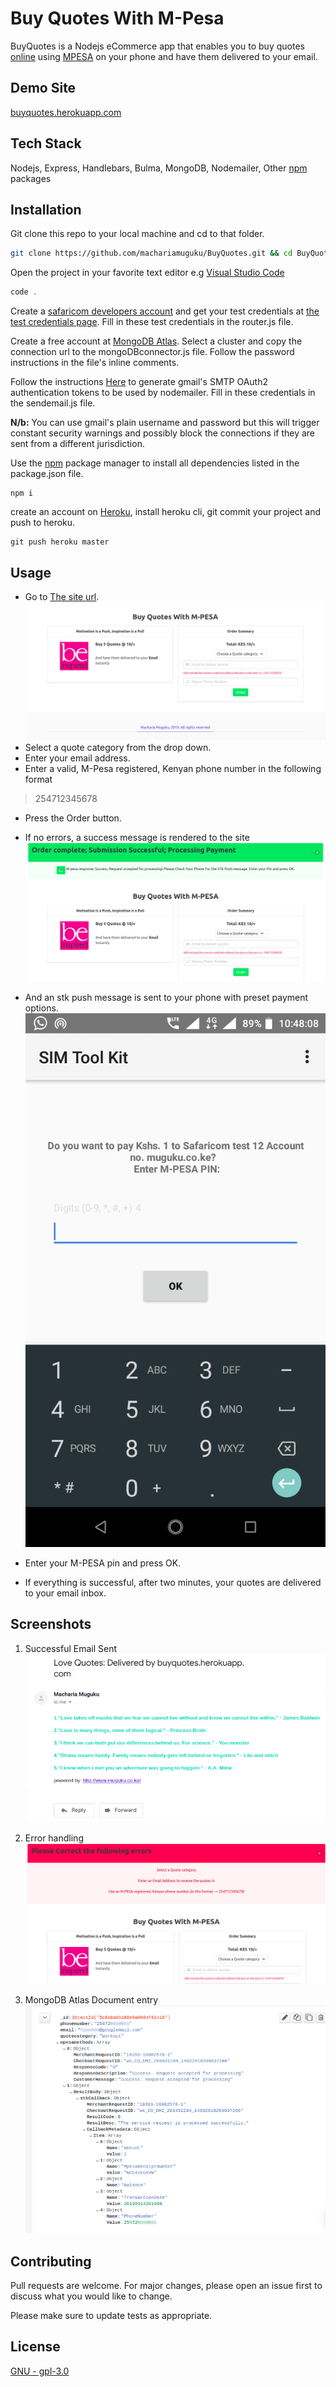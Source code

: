 # Buy Quotes With M-Pesa

BuyQuotes is a Nodejs eCommerce app that enables you to buy quotes [online](https://buyquotes.herokuapp.com) using [MPESA](https://en.wikipedia.org/wiki/M-Pesa) on your phone and have them delivered to your email.

## Demo Site

[buyquotes.herokuapp.com](https://buyquotes.herokuapp.com)

## Tech Stack

Nodejs, Express, Handlebars, Bulma, MongoDB, Nodemailer, Other [npm](https://www.npmjs.com/) packages

## Installation

Git clone this repo to your local machine and cd to that folder.

```bash
git clone https://github.com/machariamuguku/BuyQuotes.git && cd BuyQuotes
```

Open the project in your favorite text editor e.g [Visual Studio Code](https://code.visualstudio.com/)

```vs
code .
```

Create a [safaricom developers account](https://developer.safaricom.co.ke/) and get your test credentials at [the test credentials page](https://developer.safaricom.co.ke/test_credentials). Fill in these test credentials in the router.js file.

Create a free account at [MongoDB Atlas](https://cloud.mongodb.com). Select a cluster and copy the connection url to the mongoDBconnector.js file. Follow the password instructions in the file's inline comments.

Follow the instructions [Here](https://medium.com/@nickroach_50526/sending-emails-with-node-js-using-smtp-gmail-and-oauth2-316fe9c790a1) to generate gmail's SMTP OAuth2 authentication tokens to be used by nodemailer. Fill in these credentials in the sendemail.js file.

**N/b:** You can use gmail's plain username and password but this will trigger constant security warnings and possibly block the connections if they are sent from a different jurisdiction.

Use the [npm](https://www.npmjs.com/) package manager to install all dependencies listed in the package.json file.

```npm
npm i
```

create an account on [Heroku](https://www.heroku.com/), install heroku cli, git commit your project and push to heroku.

```git
git push heroku master
```

## Usage

- Go to [The site url](https://buyquotes.herokuapp.com/).
![picture alt](src/frontend/resources/images/screenshots/homepage.png "Landing page")
- Select a quote category from the drop down.
- Enter your email address.
- Enter a valid, M-Pesa registered, Kenyan phone number in the following format

> 254712345678

- Press the Order button.
- If no errors, a success message is rendered to the site
 ![picture alt](src/frontend/resources/images/screenshots/homepage_success.png "homepage with success message")
- And an stk push message is sent to your phone with preset payment options.
 ![picture alt](src/frontend/resources/images/screenshots/STK_push_phone_message.png "STK Push Mpesa Phone message")
- Enter your M-PESA pin and press OK.

- If everything is successful, after two minutes, your quotes are delivered to your email inbox.

## Screenshots

1. Successful Email Sent
 ![picture alt](src/frontend/resources/images/screenshots/Successfull_email_sent.png "Successfull email sent")

2. Error handling
![picture alt](src/frontend/resources/images/screenshots/homepage_with_errors.png "homepage with error message")

3. MongoDB Atlas Document entry
 ![picture alt](src/frontend/resources/images/screenshots/Mongo_atlas_document.png "Mongo atlas document")

## Contributing

Pull requests are welcome. For major changes, please open an issue first to discuss what you would like to change.

Please make sure to update tests as appropriate.

## License

[GNU - gpl-3.0](https://choosealicense.com/licenses/gpl-3.0/)